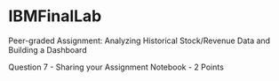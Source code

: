 # IBMFinalLab

Peer-graded Assignment: Analyzing Historical Stock/Revenue Data and Building a Dashboard

Question 7 - Sharing your Assignment Notebook - 2 Points

